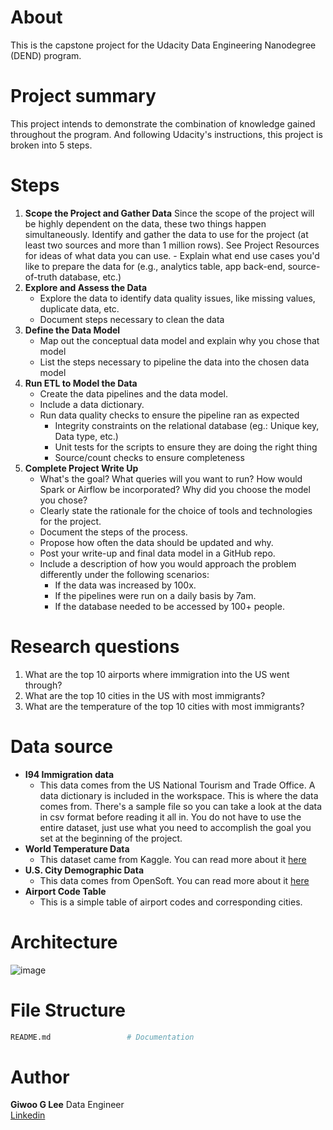 # About

This is the capstone project for the Udacity Data Engineering Nanodegree (DEND) program.

# Project summary

This project intends to demonstrate the combination of knowledge gained throughout the program. And following Udacity's instructions, this project is broken into 5 steps.

# Steps

1. **Scope the Project and Gather Data**
   Since the scope of the project will be highly dependent on the data, these two things happen simultaneously. Identify and gather the data to use for the project (at least two sources and more than 1 million rows). See Project Resources for ideas of what data you can use. - Explain what end use cases you'd like to prepare the data for (e.g., analytics table, app back-end, source-of-truth database, etc.)
2. **Explore and Assess the Data**
   - Explore the data to identify data quality issues, like missing values, duplicate data, etc.
   - Document steps necessary to clean the data
3. **Define the Data Model**
   - Map out the conceptual data model and explain why you chose that model
   - List the steps necessary to pipeline the data into the chosen data model
4. **Run ETL to Model the Data**
   - Create the data pipelines and the data model.
   - Include a data dictionary.
   - Run data quality checks to ensure the pipeline ran as expected
     - Integrity constraints on the relational database (eg.: Unique key, Data type, etc.)
     - Unit tests for the scripts to ensure they are doing the right thing
     - Source/count checks to ensure completeness
5. **Complete Project Write Up**
   - What's the goal? What queries will you want to run? How would Spark or Airflow be incorporated? Why did you choose the model you chose?
   - Clearly state the rationale for the choice of tools and technologies for the project.
   - Document the steps of the process.
   - Propose how often the data should be updated and why.
   - Post your write-up and final data model in a GitHub repo.
   - Include a description of how you would approach the problem differently under the following scenarios:
     - If the data was increased by 100x.
     - If the pipelines were run on a daily basis by 7am.
     - If the database needed to be accessed by 100+ people.

# Research questions

1. What are the top 10 airports where immigration into the US went through?
2. What are the top 10 cities in the US with most immigrants?
3. What are the temperature of the top 10 cities with most immigrants?

# Data source

- **I94 Immigration data**
  - This data comes from the US National Tourism and Trade Office. A data dictionary is included in the workspace. This is where the data comes from. There's a sample file so you can take a look at the data in csv format before reading it all in. You do not have to use the entire dataset, just use what you need to accomplish the goal you set at the beginning of the project.
- **World Temperature Data**
  - This dataset came from Kaggle. You can read more about it [here](https://www.kaggle.com/berkeleyearth/climate-change-earth-surface-temperature-data)
- **U.S. City Demographic Data**
  - This data comes from OpenSoft. You can read more about it [here](https://public.opendatasoft.com/explore/dataset/us-cities-demographics/export/)
- **Airport Code Table**
  - This is a simple table of airport codes and corresponding cities.

# Architecture

![image](https://user-images.githubusercontent.com/81280674/126436051-bd8ede22-3321-4f94-8add-f4637efbd546.png)

# File Structure

```sh
README.md                 # Documentation
```

# Author

**Giwoo G Lee**
Data Engineer  
[Linkedin](https://linkedin.com/in/leegiwoo)
